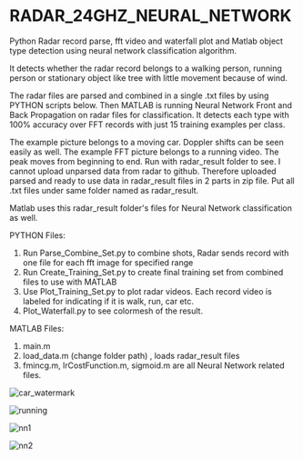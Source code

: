 # RADAR_24GHZ_NEURAL_NETWORK

Python Radar record parse, fft video and waterfall plot and Matlab object type detection using neural network classification algorithm.

It detects whether the radar record belongs to a walking person, running person or stationary object like tree with little movement because of wind.

The radar files are parsed and combined in a single .txt files by using PYTHON scripts below.
Then MATLAB is running Neural Network Front and Back Propagation on radar files for classification. It detects each type with 100% accuracy over FFT records with just 15 training examples per class.

The example picture belongs to a moving car. Doppler shifts can be seen easily as well.
The example FFT picture belongs to a running video. The peak moves from beginning to end. Run with radar_result folder to see.
I cannot upload unparsed data from radar to github. Therefore uploaded parsed and ready to use data in radar_result files in 2 parts in zip file. Put all .txt files under same folder named as radar_result.

Matlab uses this radar_result folder's files for Neural Network classification as well.

PYTHON Files:
1.	Run Parse_Combine_Set.py to combine shots, Radar sends record with one file for each fft image for specified range
2.	Run Create_Training_Set.py to create final training set from combined files to use with MATLAB
3.	Use Plot_Training_Set.py to plot radar videos. Each record video is labeled for indicating if it is walk, run, car etc. 
4.  Plot_Waterfall.py to see colormesh of the result. 

MATLAB Files:
1. main.m
2. load_data.m (change folder path) , loads radar_result files
3. fmincg.m, lrCostFunction.m, sigmoid.m are all Neural Network related files.

![car_watermark](https://user-images.githubusercontent.com/61315249/82326657-d6e34300-99e5-11ea-8004-1b3b01aaef30.png)

![running](https://user-images.githubusercontent.com/61315249/82326898-37728000-99e6-11ea-909c-c5766b5d3f8d.png)

![nn1](https://user-images.githubusercontent.com/61315249/82327504-2ece7980-99e7-11ea-908c-f69e4695effc.png)

![nn2](https://user-images.githubusercontent.com/61315249/82327499-2c6c1f80-99e7-11ea-8b4b-2d39561f3492.png)

